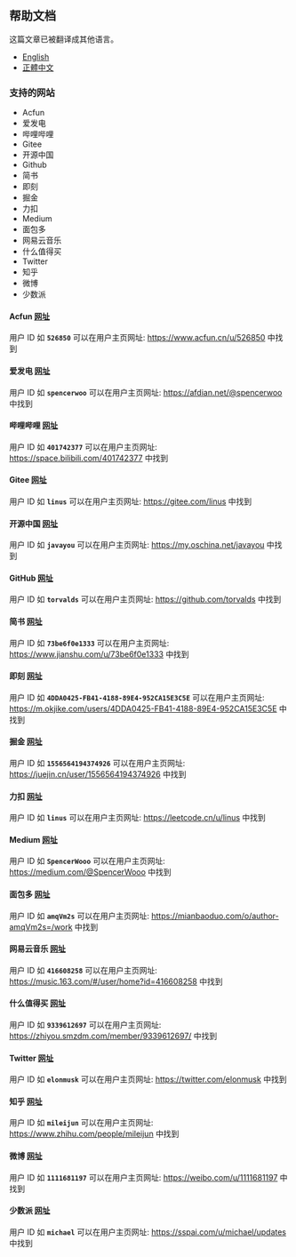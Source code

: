 ## 帮助文档

这篇文章已被翻译成其他语言。
- [English](/docs/help.html)
- [正體中文](/docs/help_zh-Hant.html)

### 支持的网站
- Acfun
- 爱发电
- 哔哩哔哩
- Gitee
- 开源中国
- Github
- 简书
- 即刻
- 掘金
- 力扣
- Medium
- 面包多
- 网易云音乐
- 什么值得买
- Twitter
- 知乎
- 微博
- 少数派

#### Acfun [网址](https://www.acfun.cn)
用户 ID 如 **`526850`** 可以在用户主页网址: https://www.acfun.cn/u/526850 中找到

#### 爱发电 [网址](https://afdian.net)
用户 ID 如 **`spencerwoo`** 可以在用户主页网址: https://afdian.net/@spencerwoo 中找到

#### 哔哩哔哩 [网址](https://www.bilibili.com)
用户 ID 如 **`401742377`** 可以在用户主页网址: https://space.bilibili.com/401742377 中找到

#### Gitee [网址](https://gitee.com/)
用户 ID 如 **`linus`** 可以在用户主页网址: https://gitee.com/linus 中找到

#### 开源中国 [网址](https://oschina.net)
用户 ID 如 **`javayou`** 可以在用户主页网址: https://my.oschina.net/javayou 中找到

#### GitHub [网址](https://github.com/)
用户 ID 如 **`torvalds`** 可以在用户主页网址: https://github.com/torvalds 中找到

#### 简书 [网址](https://www.jianshu.com/)
用户 ID 如 **`73be6f0e1333`** 可以在用户主页网址: https://www.jianshu.com/u/73be6f0e1333 中找到

#### 即刻 [网址](https://m.okjike.com/)
用户 ID 如 **`4DDA0425-FB41-4188-89E4-952CA15E3C5E`** 可以在用户主页网址: https://m.okjike.com/users/4DDA0425-FB41-4188-89E4-952CA15E3C5E 中找到

#### 掘金 [网址](https://juejin.cn/)
用户 ID 如 **`1556564194374926`** 可以在用户主页网址: https://juejin.cn/user/1556564194374926 中找到

#### 力扣 [网址](https://leetcode.cn/)
用户 ID 如 **`linus`** 可以在用户主页网址: https://leetcode.cn/u/linus 中找到

#### Medium [网址](https://medium.com/)
用户 ID 如 **`SpencerWooo`** 可以在用户主页网址: https://medium.com/@SpencerWooo 中找到

#### 面包多 [网址](https://mianbaoduo.com/)
用户 ID 如 **`amqVm2s`** 可以在用户主页网址: https://mianbaoduo.com/o/author-amqVm2s=/work 中找到

#### 网易云音乐 [网址](https://music.163.com/)
用户 ID 如 **`416608258`** 可以在用户主页网址: https://music.163.com/#/user/home?id=416608258 中找到

#### 什么值得买 [网址](https://www.smzdm.com/)
用户 ID 如 **`9339612697`** 可以在用户主页网址: https://zhiyou.smzdm.com/member/9339612697/ 中找到

#### Twitter [网址](https://twitter.com/)
用户 ID 如 **`elonmusk`** 可以在用户主页网址: https://twitter.com/elonmusk 中找到

#### 知乎 [网址](https://www.zhihu.com/)
用户 ID 如 **`mileijun`** 可以在用户主页网址: https://www.zhihu.com/people/mileijun 中找到

#### 微博 [网址](https://weibo.com/)
用户 ID 如 **`1111681197`** 可以在用户主页网址: https://weibo.com/u/1111681197 中找到

#### 少数派 [网址](https://sspai.com/)
用户 ID 如 **`michael`** 可以在用户主页网址: https://sspai.com/u/michael/updates 中找到
